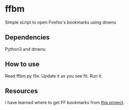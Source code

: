 # ffbm
Simple script to open Firefox's bookmarks using dmenu

## Dependencies

Python3 and dmenu.

## How to use

Read ffbm.py file. Update it as you see fit. Run it.

## Resources

I have learned where to get FF bookmarks from [this project](https://github.com/zefr0x/foxmarks).
